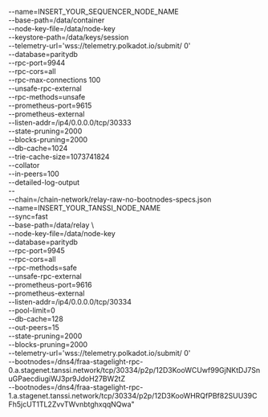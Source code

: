 --name=INSERT_YOUR_SEQUENCER_NODE_NAME \
--base-path=/data/container \
--node-key-file=/data/node-key \
--keystore-path=/data/keys/session \
--telemetry-url='wss://telemetry.polkadot.io/submit/ 0' \
--database=paritydb \
--rpc-port=9944 \
--rpc-cors=all \
--rpc-max-connections 100 \
--unsafe-rpc-external \
--rpc-methods=unsafe \
--prometheus-port=9615 \
--prometheus-external \
--listen-addr=/ip4/0.0.0.0/tcp/30333 \
--state-pruning=2000 \
--blocks-pruning=2000 \
--db-cache=1024 \
--trie-cache-size=1073741824 \
--collator \
--in-peers=100 \
--detailed-log-output \
-- \
--chain=/chain-network/relay-raw-no-bootnodes-specs.json \
--name=INSERT_YOUR_TANSSI_NODE_NAME \
--sync=fast \
--base-path=/data/relay \      
--node-key-file=/data/node-key \
--database=paritydb \
--rpc-port=9945 \
--rpc-cors=all \
--rpc-methods=safe \
--unsafe-rpc-external \
--prometheus-port=9616 \
--prometheus-external \
--listen-addr=/ip4/0.0.0.0/tcp/30334 \
--pool-limit=0 \
--db-cache=128 \
--out-peers=15 \
--state-pruning=2000 \
--blocks-pruning=2000 \
--telemetry-url='wss://telemetry.polkadot.io/submit/ 0' \
--bootnodes=/dns4/fraa-stagelight-rpc-0.a.stagenet.tanssi.network/tcp/30334/p2p/12D3KooWCUwf99GjNKtDJ7SnuGPaecdiugiWJ3pr9JdoH27BW2tZ \
--bootnodes=/dns4/fraa-stagelight-rpc-1.a.stagenet.tanssi.network/tcp/30334/p2p/12D3KooWHRQfPBf82SUU39CFh5jcUT1TL2ZvvTWvnbtghxqqNQwa"